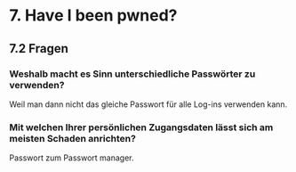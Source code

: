 # 7. Have I been pwned?

## 7.2 Fragen
### Weshalb macht es Sinn unterschiedliche Passwörter zu verwenden?
Weil man dann nicht das gleiche Passwort für alle Log-ins verwenden kann.


### Mit welchen Ihrer persönlichen Zugangsdaten lässt sich am meisten Schaden anrichten?
Passwort zum Passwort manager.

